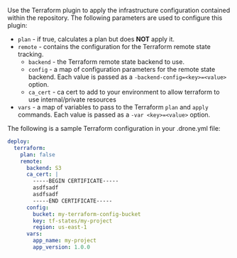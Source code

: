 Use the Terraform plugin to apply the infrastructure configuration contained within the repository. The following parameters are used to configure this plugin:

* `plan` - if true, calculates a plan but does __NOT__ apply it.
* `remote` - contains the configuration for the Terraform remote state tracking.
  * `backend` - the Terraform remote state backend to use.
  * `config` - a map of configuration parameters for the remote state backend. Each value is passed as a `-backend-config=<key>=<value>` option.
  * `ca_cert` - ca cert to add to your environment to allow terraform to use internal/private resources
* `vars` - a map of variables to pass to the Terraform `plan` and `apply` commands. Each value is passed as a `-var <key>=<value>` option.

The following is a sample Terraform configuration in your .drone.yml file:

```yaml
deploy:
  terraform:
    plan: false
    remote:
      backend: S3
      ca_cert: |
        -----BEGIN CERTIFICATE-----
        asdfsadf
        asdfsadf
        -----END CERTIFICATE-----
      config:
        bucket: my-terraform-config-bucket
        key: tf-states/my-project
        region: us-east-1
      vars:
        app_name: my-project
        app_version: 1.0.0
```
